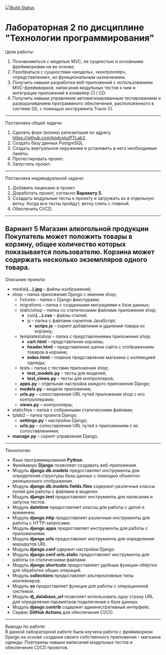 [![Build Status](https://app.travis-ci.com/kpdvstu/PTLab2.svg?branch=master)](https://app.travis-ci.com/kpdvstu/PTLab2)
# Лабораторная 2 по дисциплине "Технологии программирования"

Цели работы:
1. Познакомиться c моделью MVC, ее сущностью и основными фреймворками на ее основе.
2. Разобраться с сущностями «модель», «контроллер», «представление», их функциональным 
назначением.
3. Получить навыки разработки веб-приложений с использованием MVC-фреймворков, написания 
модульных тестов к ним и интеграции приложений в конвейер CI / CD.
4. Получить навыки управления автоматизированным тестированием и разворачиванием 
программного обеспечения, расположенного в системе Git, с помощью инструмента Travis CI.
---
Постановка общей задачи:
1. Сделать форк (копию) репозитория по адресу https://github.com/kpdvstu/PTLab2.
2. Создать базу данных PostgreSQL.
3. Создать виртуальное окружение и установить в него необходимые пакеты.
4. Протестировать проект.
5. Запустить проект.
---
Постановка индивидуальной задачи:
1. Добавить лицензию в проект.
2. Доработать проект, согласно __Варианту 5__.
3. Созадать модульные тесты к проекту и загружать их в отдельную ветку. Когда все тесты пройдут, ветку слить с главной.
4. Обеспечить CI/CD.
---
Вариант 5
Магазин алкогольной продукции
Покупатель может положить товары в корзину, общее количество которых показывается пользователю. Корзина может содержать несколько экземпляров одного товара.
---
Описание проекта:
- media\\__(...).jpg__ &ndash; файлы изображений;
- shop &ndash; папка приложения Django с именем shop;
  - fixtures &ndash; папка с Django фикстурами;
  - migrations &ndash; папка с созданными миграциями к базе данных;
  - static\shop &ndash; папка со статическими файлами приложения shop;
    - css\\__(...).css__ &ndash; файлы стилей;
    - js &ndash; папка с файлами скриптов JavaScript;
      - __scrips.js__ &ndash; скрипт добавления и удаления товара из корзину;
  - templates\shop &ndash; папка с представлениями приложения shop;
    - __cart.html__ &ndash; представление корзины;
    - __header.html__ &ndash; представление шапки сайта с отображением товаров в корзине;
    - __index.html__ &ndash; главное представление магазина с коллекцией одежды;
  - tests &ndash; папка с тестами приложения shop;
    - __test_models.py__ &ndash; тесты для моделей;
    - __test_views.py__ &ndash; тесты для контроллеров;
  - __apps.py__ &ndash; отдельная настройка каждого приложения Django;
  - __models.py__ &ndash; модели приложения;
  - __urls.py__ &ndash; сопоставления URL путей приложения shop с его контроллерами;
  - __views.py__ &ndash; контроллеры;
- staticfiles &ndash; папка с собранными статическими файлами;
- tplab2 &ndash; папка проекта Django;
  - __settings.py__ &ndash; настройки Django;
  - __urls.py__ &ndash; сопоставления URL путей к приложениям с их сопоставлениями;
- __manage.py__ &ndash; скрипт управления Django.
---
Технологии:
- Язык программирования __Python__.
- Фреймворк __Django__ позволяет создавать веб-приложения.
- Модуль __django.db.models__ предоставляет инструменты для определения структуры базы данных с помощью объектно-реляционного отображения.
- Модуль __django.db.models.fields.files__ содержит различные классы полей для работы с файлами в моделях.
- Модуль __django.test__ предоставляет инструменты для написания и запуска тестов.
- Модуль __datetime__ предоставляет классы для работы с датой и временем.
- Модуль __django.http__ предоставляет различные инструменты для работы с HTTP-запросами.
- Модуль __django.apps__ предоставляет инструменты для работы с приложениями.
- Модуль __django.urls__ предоставляет инструменты для определения маршрутов URL.
- Модуль __django.conf__ одержит настройки Django.
- Модуль __django.conf.urls.static__ предоставляет инструменты для работы со статическими файлами.
- Модуль __django.shortcuts__ предоставляет удобные функции-обёртки для обработки общих операций.
- Модуль __collections__ предоставляет альтернативные типы контейнеров.
- Модуль __os__ предоставляет функции для работы с операционной системой.
- Модуль __dj_database_url__ позволяет использовать одну строку URL для определения параметров подключения к базе данных.
- Модуль __django.contrib__ содержит административный интерфейс.
- Сервис __GitHub Actions__ для обеспечения CI/CD.
---
Выводы по работе:  
В данной лабораторной работе была изучена работа с фреймворком Django на основе создания своего собственного приложения - магазина одежды. Повторены навыки написания модульных тестов и обеспечения CI/CD проектов.

